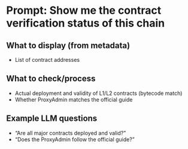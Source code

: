 # Prompt: Show me the contract verification status of this chain

## What to display (from metadata)
- List of contract addresses

## What to check/process
- Actual deployment and validity of L1/L2 contracts (bytecode match)
- Whether ProxyAdmin matches the official guide

## Example LLM questions
- “Are all major contracts deployed and valid?”
- “Does the ProxyAdmin follow the official guide?”